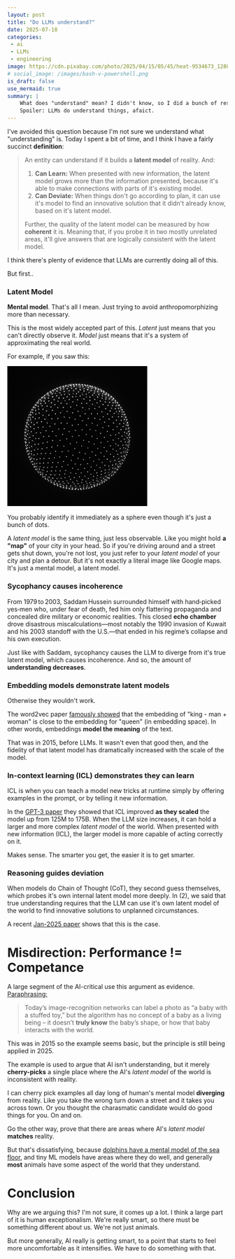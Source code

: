 ```yaml
---
layout: post
title: "Do LLMs understand?"
date: 2025-07-18
categories:
 - ai
 - LLMs
 - engineering
image: https://cdn.pixabay.com/photo/2025/04/15/05/45/heat-9534673_1280.jpg
# social_image: /images/bash-v-powershell.png
is_draft: false
use_mermaid: true
summary: |
    What does "understand" mean? I didn't know, so I did a bunch of research and this is what I got.
    Spoiler: LLMs do understand things, afaict.
---
```


I've avoided this question because I'm not sure we understand what "understanding" is. Today I spent
a bit of time, and I think I have a fairly succinct **definition**:

> An entity can understand if it builds a **latent model** of reality. And:
>
> 1. **Can Learn:** When presented with new information, the latent model grows more than the information presented,
>    because it's able to make connections with parts of it's existing model.
> 2. **Can Deviate:** When things don't go according to plan, it can use it's model to find an innovative solution
>    that it didn't already know, based on it's latent model.
> 
> Further, the quality of the latent model can be measured by how **coherent** it is. Meaning that,
> if you probe it in two mostly unrelated areas, it'll give answers that are logically consistent
> with the latent model.

I think there's plenty of evidence that LLMs are currently doing all of this.

But first..

### Latent Model
**Mental model**. That's all I mean. Just trying to avoid anthropomorphizing more than necessary.

This is the most widely accepted part of this. *Latent* just means that you can't directly observe 
it. *Model* just means that it's a system of approximating the real world.

For example, if you saw this:

<img src="/images/understanding-ball.png" style="max-width: 20rem" alt="a dotted 3‑D sphere—the discrete points line up to read unmistakably as a ball while keeping that airy, voxel‑like feel. Let me know if you’d like tweaks!"/>


You probably identify it immediately as a sphere even though it's just a bunch of dots.

A *latent model* is the same thing, just less observable. Like you might hold **a "map"** of your city
in your head. So if you're driving around and a street gets shut down, you're not lost, you just
refer to your *latent model* of your city and plan a detour. 
But it's not exactly a literal image like Google maps. It's just a mental model, a latent model.

### Sycophancy causes incoherence
From 1979 to 2003, Saddam Hussein surrounded himself with hand‑picked yes‑men who, under fear of 
death, fed him only flattering propaganda and concealed dire military or economic realities. 
This closed **echo chamber** drove disastrous miscalculations—most notably the 1990 invasion of Kuwait 
and his 2003 standoff with the U.S.—that ended in his regime’s collapse and his own execution.

Just like with Saddam, sycophancy causes the LLM to diverge from it's true latent model, which
causes incoherence. And so, the amount of **understanding decreases**.

### Embedding models demonstrate latent models
Otherwise they wouldn't work.

The word2vec paper [famously showed][queen] that the embedding of "king - man + woman" is 
close to the embedding for "queen" (in embedding space). In other words, embeddings **model the 
meaning** of the text.

That was in 2015, before LLMs. It wasn't even that good then, and the fidelity of that latent 
model has dramatically increased with the scale of the model.


### In-context learning (ICL) demonstrates they can learn
ICL is when you can teach a model new tricks at runtime simply by offering examples in the prompt,
or by telling it new information.

In the [GPT-3 paper][gpt3] they showed that ICL improved **as they scaled** the model up from 125M to
175B. When the LLM size increases, it can hold a larger and more complex *latent model* of the world.
When presented with new information (ICL), the larger model is more capable of acting correctly on
it.

Makes sense. The smarter you get, the easier it is to get smarter.

### Reasoning guides deviation
When models do Chain of Thought (CoT), they second guess themselves, which probes it's own internal
latent model more deeply. In (2), we said that true understanding requires that the LLM can use it's 
own latent model of the world to find innovative solutions to unplanned circumstances.

A recent [Jan-2025 paper][2025] shows that this is the case.

# Misdirection: Performance != Competance
A large segment of the AI-critical use this argument as evidence. [Paraphrasing:][anti]

> Today’s image-recognition networks can label a photo as “a baby with a stuffed toy,” but the 
> algorithm has no concept of a baby as a living being – it doesn’t **truly know** the baby’s shape, 
> or how that baby interacts with the world.

This was in 2015 so the example seems basic, but the principle is still being applied in 2025.

The example is used to argue that AI isn't understanding, but it merely **cherry-picks** a single
place where the AI's *latent model* of the world is inconsistent with reality.

I can cherry pick examples all day long of human's mental model **diverging** from reality. Like you
take the wrong turn down a street and it takes you across town. Or you thought the charasmatic 
candidate would do good things for you. On and on.

Go the other way, prove that there are areas where AI's *latent model* **matches** reality.

But that's dissatisfying, because [dolphins have a mental model of the sea floor][dolph], and tiny
ML models have areas where they do well, and generally **most** animals have some aspect of the world
that they understand.


# Conclusion
Why are we arguing this? I'm not sure, it comes up a lot. I think a large part of it is human 
exceptionalism. We're really smart, so there must be something different about us. We're not just
animals.

But more generally, AI really is getting smart, to a point that starts to feel more uncomfortable as
it intensifies. We have to do something with that.




 [queen]: https://arxiv.org/abs/1509.01692
 [gpt3]: https://arxiv.org/abs/2005.14165
 [2025]: https://arxiv.org/abs/2506.17088
 [anti]: https://www.edge.org/response-detail/26057#:~:text=The%20learning%20algorithm%20knows%20there,patch%20of%20image%2C%20and%20another
 [dolph]: https://en.wikipedia.org/wiki/Cetacean_intelligence
